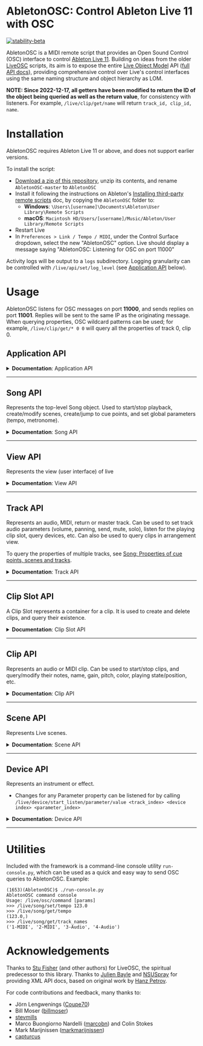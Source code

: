 # AbletonOSC: Control Ableton Live 11 with OSC

[![stability-beta](https://img.shields.io/badge/stability-beta-33bbff.svg)](https://github.com/mkenney/software-guides/blob/master/STABILITY-BADGES.md#beta)

AbletonOSC is a MIDI remote script that provides an Open Sound Control (OSC) interface to
control [Ableton Live 11](https://www.ableton.com/en/live/). Building on ideas from the
older [LiveOSC](https://github.com/hanshuebner/LiveOSC) scripts, its aim is to expose the
entire [Live Object Model](https://docs.cycling74.com/max8/vignettes/live_object_model) API
([full API docs](https://structure-void.com/PythonLiveAPI_documentation/Live11.0.xml)), providing comprehensive control
over Live's control interfaces using the same naming structure and object hierarchy as LOM.

**NOTE: Since 2022-12-17, all getters have been modified to return the ID of the object being queried as well as the return value**, for consistency with listeners. For example, `/live/clip/get/name` will return `track_id, clip_id, name`.

# Installation

AbletonOSC requires Ableton Live 11 or above, and does not support earlier versions.

To install the script:

- [Download a zip of this repository](https://github.com/ideoforms/AbletonOSC/archive/refs/heads/master.zip), unzip its contents, and rename `AbletonOSC-master` to `AbletonOSC`
- Install it following the instructions on
  Ableton's [Installing third-party remote scripts](https://help.ableton.com/hc/en-us/articles/209072009-Installing-third-party-remote-scripts)
  doc, by copying the `AbletonOSC` folder to:
    - **Windows**: `\Users\[username]\Documents\Ableton\User Library\Remote Scripts`
    - **macOS**: `Macintosh HD/Users/[username]/Music/Ableton/User Library/Remote Scripts`
- Restart Live
- In `Preferences > Link / Tempo / MIDI`, under the Control Surface dropdown, select the new "AbletonOSC" option. Live should display a message
  saying "AbletonOSC: Listening for OSC on port 11000"

Activity logs will be output to a `logs` subdirectory. Logging granularity can be controlled with `/live/api/set/log_level` (see [Application API](#application-api) below). 

# Usage

AbletonOSC listens for OSC messages on port **11000**, and sends replies on port **11001**. Replies will be sent to the
same IP as the originating message. When querying properties, OSC wildcard patterns can be used; for example, `/live/clip/get/* 0 0` will query all the properties of track 0, clip 0.

## Application API

<details>
<summary><b>Documentation</b>: Application API</summary>

| Address                       | Query params | Response params              | Description                                                                              |
|:------------------------------|:-------------|:-----------------------------|:-----------------------------------------------------------------------------------------|
| /live/test                    |              | 'ok'                         | Display a confirmation message in Live, and sends an OSC reply to /live/test             |
| /live/application/get/version |              | major_version, minor_version | Query Live's version                                                                     |
| /live/api/reload              |              |                              | Initiates a live reload of the AbletonOSC server code. Used in development only.         |
| /live/api/get/log_level       |              | log_level                    | Returns the current log level. Default is `info`.                                        |
| /live/api/set/log_level       | log_level    |                              | Set the log level, which can be one of: `debug`, `info`, `warning`, `error`, `critical`. |

### Application status messages

These messages are sent to the client automatically when the application state changes.

| Address       | Response params | Description                                                                                        |
|:--------------|:----------------|:---------------------------------------------------------------------------------------------------|
| /live/startup |                 | Sent to the client application when AbletonOSC is started                                          |
| /live/error   | error_msg       | Sent to the client application when an error occurs. For more diagnostics, see logs/abletonosc.log |

</details>

---

## Song API

Represents the top-level Song object. Used to start/stop playback, create/modify scenes, create/jump to cue points, and set global parameters (tempo, metronome).

<details>
<summary><b>Documentation</b>: Song API</summary>

### Song methods

| Address                           | Query params | Response params | Description                                                                              |
|:----------------------------------|:-------------|:----------------|:-----------------------------------------------------------------------------------------|
| /live/song/capture_midi           |              |                 | Capture midi                                                                             |
| /live/song/continue_playing       |              |                 | Resume session playback                                                                  |
| /live/song/create_audio_track     | index        |                 | Create a new audio track at the specified index (-1 = end of list)                       |
| /live/song/create_midi_track      | index        |                 | Create a new MIDI track at the specified index (-1 = end of list)                        |
| /live/song/create_return_track    |              |                 | Create a new return track                                                                |
| /live/song/create_scene           | index        |                 | Create a new scene at the specified index (-1 = end of list)                             |
| /live/song/cue_point/jump         | cue_point    |                 | Jump to a specific cue point, by name or numeric index (based on the list of cue points) |
| /live/song/delete_scene           | scene_index  |                 | Delete a scene                                                                           |
| /live/song/delete_return_track    | track_index  |                 | Delete a return track                                                                    |
| /live/song/delete_track           | track_index  |                 | Delete a track                                                                           |
| /live/song/duplicate_scene        | scene_index  |                 | Duplicate a scene                                                                        |
| /live/song/duplicate_track        | track_index  |                 | Duplicate a track                                                                        |
| /live/song/jump_by                | time         |                 | Jump song position by the specified time, in beats                                       |
| /live/song/jump_to_next_cue       |              |                 | Jump to the next cue marker                                                              |
| /live/song/jump_to_prev_cue       |              |                 | Jump to the previous cue marker                                                          |
| /live/song/redo                   |              |                 | Redo the last undone operation                                                           |
| /live/song/start_playing          |              |                 | Start session playback                                                                   |
| /live/song/stop_playing           |              |                 | Stop session playback                                                                    |
| /live/song/stop_all_clips         |              |                 | Stop all clips from playing                                                              |
| /live/song/tap_tempo              |              |                 | Mimics a tap of the "Tap Tempo" button                                                   |
| /live/song/trigger_session_record |              |                 | Triggers record in session mode                                                          |
| /live/song/undo                   |              |                 | Undo the last operation                                                                  |

### Song properties

 - Changes to any Track property can be listened for by calling `/live/song/start_listen/<property>`
 - Responses will be sent to `/live/song/get/<property>`, with parameters `<property_value>`
 - For further information on these properties and their parameters, see documentation
for [Live Object Model - Song](https://docs.cycling74.com/max8/vignettes/live_object_model#Song).
 
#### Getters

| Address                                    | Query params | Response params             | Description                                       |
|:-------------------------------------------|:-------------|:----------------------------|:--------------------------------------------------|
| /live/song/get/arrangement_overdub         |              | arrangement_overdub         | Query whether arrangement overdub is on           |
| /live/song/get/back_to_arranger            |              | back_to_arranger            | Query whether "back to arranger" is lit           |
| /live/song/get/can_redo                    |              | can_redo                    | Query whether redo is available                   |
| /live/song/get/can_undo                    |              | can_undo                    | Query whether undo is available                   |
| /live/song/get/clip_trigger_quantization   |              | clip_trigger_quantization   | Query the current clip trigger quantization level |
| /live/song/get/current_song_time           |              | current_song_time           | Query the current song time, in beats             |
| /live/song/get/groove_amount               |              | groove_amount               | Query the current groove amount                   |
| /live/song/get/is_playing                  |              | is_playing                  | Query whether the song is currently playing       |
| /live/song/get/loop                        |              | loop                        | Query whether the song is currently looping       |
| /live/song/get/loop_length                 |              | loop_length                 | Query the current loop length                     |
| /live/song/get/loop_start                  |              | loop_start                  | Query the current loop start point                |
| /live/song/get/metronome                   |              | metronome_on                | Query metronome on/off                            |
| /live/song/get/midi_recording_quantization |              | midi_recording_quantization | Query the current MIDI recording quantization     |
| /live/song/get/nudge_down                  |              | nudge_down                  | Query nudge down                                  |
| /live/song/get/nudge_up                    |              | nudge_up                    | Query nudge up                                    |
| /live/song/get/punch_in                    |              | punch_in                    | Query punch in                                    |
| /live/song/get/punch_out                   |              | punch_out                   | Query punch out                                   |
| /live/song/get/record_mode                 |              | record_mode                 | Query the current record mode                     |
| /live/song/get/session_record              |              | session_record              | Query whether session record is enabled           |
| /live/song/get/session_record_status       |              | session_record_status       | Query the current session record status           |
| /live/song/get/signature_denominator       |              | denominator                 | Query the current time signature's denominator    |
| /live/song/get/signature_numerator         |              | numerator                   | Query the current time signature's numerator      |
| /live/song/get/song_length                 |              | song_length                 | Query the song arrangement length, in beats       |
| /live/song/get/tempo                       |              | tempo_bpm                   | Query the current song tempo                      |

#### Setters

| Address                                    | Query params                | Response params | Description                                             |
|:-------------------------------------------|:----------------------------|:----------------|:--------------------------------------------------------|
| /live/song/set/arrangement_overdub         | arrangement_overdub         |                 | Set arrangement overdub (1=on, 0=off)                   |
| /live/song/set/back_to_arranger            | back_to_arranger            |                 | Set whether "back to arranger" is lit (1=on, 0=off)     |
| /live/song/set/clip_trigger_quantization   | clip_trigger_quantization   |                 | Set the current clip trigger quantization level         |
| /live/song/set/current_song_time           | current_song_time           |                 | Set the current song time, in beats                     |
| /live/song/set/groove_amount               | groove_amount               |                 | Set the current groove amount                           |
| /live/song/set/loop                        | loop                        |                 | Set whether the song is currently looping (1=on, 0=off) |
| /live/song/set/loop_length                 | loop_length                 |                 | Set the current loop length                             |
| /live/song/set/loop_start                  | loop_start                  |                 | Set the current loop start point                        |
| /live/song/set/metronome                   | metronome_on                |                 | Set metronome (1=on, 0=off)                             |
| /live/song/set/midi_recording_quantization | midi_recording_quantization |                 | Set the current MIDI recording quantization             |
| /live/song/set/nudge_down                  | nudge_down                  |                 | Set nudge down                                          |
| /live/song/set/nudge_up                    | nudge_up                    |                 | Set nudge up                                            |
| /live/song/set/punch_in                    | punch_in                    |                 | Set punch in                                            |
| /live/song/set/punch_out                   | punch_out                   |                 | Set punch out                                           |
| /live/song/set/record_mode                 | record_mode                 |                 | Set the current record mode                             |
| /live/song/set/session_record              | session_record              |                 | Set whether session record is enabled (1=on, 0=off)     |
| /live/song/set/signature_denominator       | signature_denominator       |                 | Set the time signature's denominator                    |
| /live/song/set/signature_numerator         | signature_numerator         |                 | Set the time signature's numerator                      |
| /live/song/set/record_mode                 | record_mode                 |                 | Set the current record mode                             |
| /live/song/set/tempo                       | tempo_bpm                   |                 | Set the current song tempo                              |

### Song: Properties of cue points, scenes and tracks

| Address                    | Query params | Response params        | Description                                                                 |
|:---------------------------|:-------------|:-----------------------|:----------------------------------------------------------------------------|
| /live/song/get/cue_points  |              | name, time, ...        | Query a list of the song's cue points                                       |
| /live/song/get/num_scenes  |              | num_scenes             | Query the number of scenes                                                  |
| /live/song/get/num_tracks  |              | num_tracks             | Query the number of tracks                                                  |
| /live/song/get/track_names |              | [index_min, index_max] | Query track names (optionally, over a given range)                          |
| /live/song/get/track_data  |              | [various]              | Query bulk properties of multiple tracks/clips. See below for further info. |


#### Querying track/clip data in bulk with /live/song/get/track_data

It is often useful to be able to query data en masse about lots of different tracks and clips -- for example, when a set is first opened, to synchronise the state of your client with the Ableton set. This can be achieved with the `/live/song/get/track_data` API, which can query user-specified properties of multiple tracks and clips.

Properties must be of the format `track.property_name`, `clip.property_name` or `clip_slot.property_name`.

For example:
```
/live/song/get/track_data 0 12 track.name clip.name clip.length
```

Queries tracks 0..11, and returns a long list of values comprising:

```
[track_0_name, clip_0_0_name,   clip_0_1_name,   ... clip_0_7_name,
               clip_1_0_length, clip_0_1_length, ... clip_0_7_length,
 track_1_name, clip_1_0_name,   clip_1_1_name,   ... clip_1_7_name, ...]
```

### Beat events

To request a status message to be sent to the client on each beat, call `/live/song/start_listen/beat`. Every beat, a reply will be sent to `/live/song/get/beat`, with an int parameter containing the current beat number. To stop listening for beat events, call `/live/song/stop_listen/beat`.

</details>

---

## View API

Represents the view (user interface) of live

<details>
<summary><b>Documentation</b>: View API</summary>

| Address                                | Query params             | Response params          | Description                                             |
|:---------------------------------------|:-------------------------|:-------------------------|:--------------------------------------------------------|
| /live/view/get/selected_scene          |                          | scene_index              | Returns the selected scene index (first scene = 0)      |
| /live/view/get/selected_track          |                          | track_index              | Returns the selected index track (first track = 0)      |
| /live/view/get/selected_clip           |                          | track_index, scene_index | Returns the track and scene index of the selected clip  |
| /live/view/get/selected_device         |                          | track_index, device_index| Get the selected device (first device = 0)              |
| /live/view/set/selected_scene          | scene_index              |                          | Set the selected scene (first scene = 0)                |
| /live/view/set/selected_track          | track_index              |                          | Set the selected track (first track = 0)                |
| /live/view/set/selected_clip           | track_index, scene_index |                          | Set the selected clip                                   |
| /live/view/set/selected_device         | track_index, device_index|                          | Set the selected device (first device = 0)              |
| /live/view/start_listen/selected_scene |                          | selected_scene           | Start listening to the selected scene (first scene = 0) |
| /live/view/start_listen/selected_track |                          | selected_track           | Start listening to selected track (first track = 0)     |
| /live/view/stop_listen/selected_scene  |                          |                          | Stop listening to the selected scene (first scene = 0)  |
| /live/view/stop_listen/selected_track  |                          |                          | Stop listening to selected track (first track = 0)      |
</details>

---

## Track API

Represents an audio, MIDI, return or master track. Can be used to set track audio parameters (volume, panning, send, mute, solo), listen for the playing clip slot, query devices, etc. Can also be used to query clips in arrangement view.

To query the properties of multiple tracks, see [Song: Properties of cue points, scenes and tracks](https://github.com/ideoforms/AbletonOSC#song-properties-of-cue-points-scenes-and-tracks).

<details>
<summary><b>Documentation</b>: Track API</summary>

### Track methods

| Address                    | Query params | Response params | Description             |
|:---------------------------|:-------------|:----------------|:------------------------|
| /live/track/stop_all_clips | track_id     |                 | Stop all clips on track |

### Track properties

 - Changes for any Track property can be listened for by calling `/live/track/start_listen/<property> <track_index>`
 - Responses will be sent to `/live/track/get/<property>`, with parameters `<track_index> <property_value>`

#### Getters

| Address                                           | Query params      | Response params            | Description                                       |
|:--------------------------------------------------|:------------------|:---------------------------|:--------------------------------------------------|
| /live/track/get/arm                               | track_id          | track_id, armed            | Query whether track is armed                      |
| /live/track/get/available_input_routing_channels  | track_id          | track_id, channel, ...     | List input channels (e.g. "1", "2", "1/2", ...)   |
| /live/track/get/available_input_routing_types     | track_id          | track_id, type, ...        | List input routes (e.g. "Ext. In", ...)           |
| /live/track/get/available_output_routing_channels | track_id          | track_id, channel, ...     | List output channels (e.g. "1", "2", "1/2", ...)  |
| /live/track/get/available_output_routing_types    | track_id          | track_id, type, ...        | List output routes (e.g. "Ext. Out", ...)         |
| /live/track/get/can_be_armed                      | track_id          | track_id, can_be_armed     | Query whether track can be armed                  |
| /live/track/get/color                             | track_id          | track_id, color            | Query track color                                 |
| /live/track/get/color_index                       | track_id          | track_id, color_index      | Query track color index                           |
| /live/track/get/current_monitoring_state          | track_id          | track_id, state            | Query current monitoring state (1=on, 0=off)      |
| /live/track/get/fired_slot_index                  | track_id          | track_id, index            | Query currently-fired slot                        |
| /live/track/get/fold_state                        | track_id          | track_id, fold_state       | Query folded state (for groups)                   |
| /live/track/get/has_audio_input                   | track_id          | track_id, has_audio_input  | Query has_audio_input                             |
| /live/track/get/has_audio_output                  | track_id          | track_id, has_audio_output | Query has_audio_output                            |
| /live/track/get/has_midi_input                    | track_id          | track_id, has_midi_input   | Query has_midi_input                              |
| /live/track/get/has_midi_output                   | track_id          | track_id, has_midi_output  | Query has_midi_output                             |
| /live/track/get/input_routing_channel             | track_id          | track_id, channel          | Query current input routing channel               |
| /live/track/get/input_routing_type                | track_id          | track_id, type             | Query current input routing type                  |
| /live/track/get/output_routing_channel            | track_id          | track_id, channel          | Query current output routing channel              |
| /live/track/get/output_meter_left                 | track_id          | track_id, level            | Query current output level, left channel          |
| /live/track/get/output_meter_level                | track_id          | track_id, level            | Query current output level, both channels         |
| /live/track/get/output_meter_right                | track_id          | track_id, level            | Query current output level, right channel         |
| /live/track/get/output_routing_type               | track_id          | track_id, type             | Query current output routing type                 |
| /live/track/get/is_foldable                       | track_id          | track_id, is_foldable      | Query whether track is foldable, i.e. is a group  |
| /live/track/get/is_grouped                        | track_id          | track_id, is_grouped       | Query whether track is in a group                 |
| /live/track/get/is_visible                        | track_id          | track_id, is_visible       | Query whether track is visible (1=on, 0=off)      |
| /live/track/get/mute                              | track_id          | track_id, mute             | Query track mute (1=on, 0=off)                    |
| /live/track/get/name                              | track_id          | track_id, name             | Query track name                                  |
| /live/track/get/panning                           | track_id          | track_id, panning          | Query track panning                               |
| /live/track/get/playing_slot_index                | track_id          | track_id, index            | Query currently-playing slot                      |
| /live/track/get/send                              | track_id, send_id | track_id, send_id, value   | Query track send                                  |
| /live/track/get/solo                              | track_id          | track_id, solo             | Query track solo on/off                           |
| /live/track/get/volume                            | track_id          | track_id, volume           | Query track volume                                |

#### Setters

| Address                                  | Query params             | Response params | Description                       |
|:-----------------------------------------|:-------------------------|:----------------|:----------------------------------|
| /live/track/set/arm                      | track_id, armed          |                 | Set track arm state (1=on, 0=off) |
| /live/track/set/color                    | track_id, color          |                 | Set track color                   |
| /live/track/set/color_index              | track_id, color_index    |                 | Set track color index             |
| /live/track/set/current_monitoring_state | track_id, state          |                 | Set monitoring on/off             |
| /live/track/set/fold_state               | track_id, fold_state     |                 | Set group folded (1=on, 0=off)    |
| /live/track/set/input_routing_channel    | track_id, channel        |                 | Set input routing channel         |
| /live/track/set/input_routing_type       | track_id, type           |                 | Set input routing type            |
| /live/track/set/mute                     | track_id, mute           |                 | Set track mute (1=on, 0=off)      |
| /live/track/set/name                     | track_id, name           |                 | Set track name                    |
| /live/track/set/output_routing_channel   | track_id, channel        |                 | Set output routing channel        |
| /live/track/set/output_routing_type      | track_id, type           |                 | Set output routing type           |
| /live/track/set/panning                  | track_id, panning        |                 | Set track panning                 |
| /live/track/set/send                     | track_id, send_id, value |                 | Set track send                    |
| /live/track/set/solo                     | track_id, solo           |                 | Set track solo (1=on, 0=off)      |
| /live/track/set/volume                   | track_id, volume         |                 | Set track volume                  |

### Track: Properties of multiple clips

| Address                                      | Query params | Response params             | Description                                      |
|:---------------------------------------------|:-------------|:----------------------------|:-------------------------------------------------|
| /live/track/get/clips/name                   | track_id     | track_id, [name, ....]      | Query all clip names on track                    |
| /live/track/get/clips/length                 | track_id     | track_id, [length, ...]     | Query all clip lengths on track                  |
| /live/track/get/clips/color                  | track_id     | track_id, [color, ...]      | Query all clip colors on track                   |
| /live/track/get/arrangement_clips/name       | track_id     | track_id, [name, ....]      | Query all arrangement view clip names on track   |
| /live/track/get/arrangement_clips/length     | track_id     | track_id, [length, ...]     | Query all arrangement view clip lengths on track |
| /live/track/get/arrangement_clips/start_time | track_id     | track_id, [start_time, ...] | Query all arrangement view clip times on track   |

### Track: Properties of devices
| Address                            | Query params | Response params        | Description                              |
|:-----------------------------------|:-------------|:-----------------------|:-----------------------------------------|
| /live/track/get/num_devices        | track_id     | track_id, num_devices  | Query the number of devices on the track |
| /live/track/get/devices/name       | track_id     | track_id, [name, ...]  | Query all device names on track          |
| /live/track/get/devices/type       | track_id     | track_id, [type, ...]  | Query all devices types on track         |
| /live/track/get/devices/class_name | track_id     | track_id, [class, ...] | Query all device class names on track    |

See [Device API](#device-api) for details on Device type/class_names.
 
</details>

---

## Clip Slot API

A Clip Slot represents a container for a clip. It is used to create and delete clips, and query their existence.

<details>
<summary><b>Documentation</b>: Clip Slot API</summary>

| Address                             | Query params                                                   | Response params                          | Description                                     |
|:------------------------------------|:---------------------------------------------------------------|:-----------------------------------------|:------------------------------------------------|
| /live/clip_slot/create_clip         | track_index, clip_index, length                                |                                          | Create a clip in the slot                       |
| /live/clip_slot/delete_clip         | track_index, clip_index                                        |                                          | Delete the clip in the slot                     |
| /live/clip_slot/get/has_clip        | track_index, clip_index                                        | track_index, clip_index, has_clip        | Query whether the slot has a clip               |
| /live/clip_slot/get/has_stop_button | track_index, clip_index                                        | track_index, clip_index, has_stop_button | Query whether the slot has a stop button        |
| /live/clip_slot/set/has_stop_button | track_index, clip_index, has_stop_button                       |                                          | Add or remove stop button (1=on, 0=off)         |
| /live/clip_slot/duplicate_clip_to   | track_index, clip_index, target_track_index, target_clip_index |                                          | Duplicate the clip to an empty target clip slot |

</details>

---

## Clip API

Represents an audio or MIDI clip. Can be used to start/stop clips, and query/modify their notes, name, gain, pitch, color, playing state/position, etc.

<details>
<summary><b>Documentation</b>: Clip API</summary>

| Address                                  | Query params                                                        | Response params                                                                        | Description                                                                                                                                              |
|:-----------------------------------------|:--------------------------------------------------------------------|:---------------------------------------------------------------------------------------|:---------------------------------------------------------------------------------------------------------------------------------------------------------|
| /live/clip/fire                          | track_id, clip_id                                                   |                                                                                        | Start clip playback                                                                                                                                      |
| /live/clip/stop                          | track_id, clip_id                                                   |                                                                                        | Stop clip playback                                                                                                                                       |
| /live/clip/duplicate_loop                | track_id, clip_id                                                   |                                                                                        | Duplicates clip loop                                                                                                                                     |
| /live/clip/get/notes                     | track_id, clip_id, [start_pitch, pitch_span, start_time, time_span] | track_id, clip_id, pitch, start_time, duration, velocity, mute, [pitch, start_time...] | Query the notes in a given clip, optionally including a start time/pitch and time/pitch span.                                                            |
| /live/clip/add/notes                     | track_id, clip_id, pitch, start_time, duration, velocity, mute, ... |                                                                                        | Add new MIDI notes to a clip. pitch is MIDI note index, start_time and duration are beats in floats, velocity is MIDI velocity index, mute is true/false |
| /live/clip/remove/notes                  | [start_pitch, pitch_span, start_time, time_span]                    |                                                                                        | Remove notes from a clip in a range of pitches and times. If no ranges specified, all notes are removed. Note that ordering has changed as of 2023-11.   |
| /live/clip/get/color                     | track_id, clip_id                                                   | track_id, clip_id, color                                                               | Get clip color                                                                                                                                           |
| /live/clip/set/color                     | track_id, clip_id, color                                            |                                                                                        | Set clip color                                                                                                                                           |
| /live/clip/get/name                      | track_id, clip_id                                                   | track_id, clip_id, name                                                                | Get clip name                                                                                                                                            |
| /live/clip/set/name                      | track_id, clip_id, name                                             |                                                                                        | Set clip name                                                                                                                                            |
| /live/clip/get/gain                      | track_id, clip_id                                                   | track_id, clip_id, gain                                                                | Get clip gain                                                                                                                                            |
| /live/clip/set/gain                      | track_id, clip_id, gain                                             |                                                                                        | Set clip gain                                                                                                                                            |
| /live/clip/get/length                    | track_id, clip_id                                                   | track_id, clip_id, length                                                              | Get clip length                                                                                                                                          |
| /live/clip/get/pitch_coarse              | track_id, clip_id                                                   | track_id, clip_id, semitones                                                           | Get clip coarse re-pitch                                                                                                                                 |
| /live/clip/set/pitch_coarse              | track_id, clip_id, semitones                                        |                                                                                        | Set clip coarse re-pitch                                                                                                                                 |
| /live/clip/get/pitch_fine                | track_id, clip_id                                                   | track_id, clip_id, cents                                                               | Get clip fine re-pitch                                                                                                                                   |
| /live/clip/set/pitch_fine                | track_id, clip_id, cents                                            |                                                                                        | Set clip fine re-pitch                                                                                                                                   |
| /live/clip/get/file_path                 | track_id, clip_id                                                   | track_id, clip_id, file_path                                                           | Get clip file path                                                                                                                                       |
| /live/clip/get/is_audio_clip             | track_id, clip_id                                                   | track_id, clip_id, is_audio_clip                                                       | Query whether clip is audio                                                                                                                              |
| /live/clip/get/is_midi_clip              | track_id, clip_id                                                   | track_id, clip_id, is_midi_clip                                                        | Query whether clip is MIDI                                                                                                                               |
| /live/clip/get/is_playing                | track_id, clip_id                                                   | track_id, clip_id, is_playing                                                          | Query whether clip is playing                                                                                                                            |
| /live/clip/get/is_recording              | track_id, clip_id                                                   | track_id, clip_id, is_recording                                                        | Query whether clip is recording                                                                                                                          |
| /live/clip/get/playing_position          | track_id, clip_id                                                   | track_id, clip_id, playing_position                                                    | Get clip's playing position                                                                                                                              |
| /live/clip/start_listen/playing_position | track_id, clip_id                                                   |                                                                                        | Start listening for clip's playing position. Replies are sent to /live/clip/get/playing_position, with args: track_id, clip_id, playing_position         |
| /live/clip/stop_listen/playing_position  | track_id, clip_id                                                   |                                                                                        | Stop listening for clip's playing position.                                                                                                              |
| /live/clip/get/loop_start                | track_id, clip_id                                                   | track_id, clip_id, loop_start                                                          | Get clip's loop start                                                                                                                                    |
| /live/clip/set/loop_start                | track_id, clip_id, loop_start                                       |                                                                                        | Set clip's loop start                                                                                                                                    |
| /live/clip/get/loop_end                  | track_id, clip_id                                                   | track_id, clip_id, loop_end                                                            | Get clip's loop end                                                                                                                                      |
| /live/clip/set/loop_end                  | track_id, clip_id, loop_end                                         |                                                                                        | Set clip's loop end                                                                                                                                      |
| /live/clip/get/warping                   | track_id, clip_id                                                   | track_id, clip_id, warping                                                             | Get clip's warp mode                                                                                                                                     |
| /live/clip/set/warping                   | track_id, clip_id, warping                                          |                                                                                        | Set clip's warp mode                                                                                                                                     |
| /live/clip/get/start_marker              | track_id, clip_id                                                   | track_id, clip_id, start_marker                                                        | Get clip's start marker                                                                                                                                  |
| /live/clip/set/start_marker              | track_id, clip_id, start_marker                                     |                                                                                        | Set clip's start marker, expressed in floating-point beats                                                                                               |
| /live/clip/get/end_marker                | track_id, clip_id                                                   | track_id, clip_id, end_marker                                                          | Get clip's end marker                                                                                                                                    |
| /live/clip/set/end_marker                | track_id, clip_id, end_marker                                       |                                                                                        | Set clip's end marker, expressed in floating-point beats                                                                                                 |

</details>

---

## Scene API

Represents Live scenes.

<details>
<summary><b>Documentation</b>: Scene API</summary>

### Scene methods

| Address                         | Query params | Response params | Description             |
|:--------------------------------|:-------------|:----------------|:------------------------|
| /live/scene/fire                | scene_id     |                 | Trigger the given scene |
| /live/scene/fire_as_selected    | scene_id     |                 | Trigger the scene and select the next scene |


### Scene properties

 - Changes for any Scene property can be listened for by calling `/live/scene/start_listen/<property> <scene_index>`
 - Responses will be sent to `/live/scene/get/<property>`, with parameters `<scene_index> <property_value>`

#### Getters

| Address                      | Query params      | Response params            | Description                                       |
|:-----------------------------|:------------------|:---------------------------|:--------------------------------------------------|
| /live/scene/get/color        | scene_id          | scene_id, color            | Query scene color                      |
| /live/scene/get/color_index  | scene_id          | scene_id, color_index      | Query scene color index                |
| /live/scene/get/is_empty        | scene_id          | scene_id, is_empty            | Query whether scene is empty                      |
| /live/scene/get/is_triggered        | scene_id          | scene_id, is_triggered            | Query whether scene is in triggered state  |
| /live/scene/get/name         | scene_id          | scene_id, name             | Query scene name                      |
| /live/scene/get/tempo        | scene_id          | scene_id, tempo            | Query scene tempo |
| /live/scene/get/tempo_enabled       | scene_id          | scene_id, tempo_enabled            | Query whether scene tempo is enabled |
| /live/scene/get/time_signature_numerator        | scene_id          | scene_id, numerator            | Query scene time signature numerator  |
| /live/scene/get/time_signature_denominator        | scene_id          | scene_id, denominator            | Query scene time signature denominator |
| /live/scene/get/time_signature_enabled        | scene_id          | scene_id, enabled            | Query whether scene time signature is enabled |

#### Setters

| Address                                        | Query params             | Response params | Description                                  |
|:-----------------------------------------------|:-------------------------|:----------------|:---------------------------------------------|
| /live/scene/set/name                           | scene_id, name           |                 | Set scene name                               |
| /live/scene/set/color                          | scene_id, color          |                 | Set scene color                              |
| /live/scene/set/color_index                    | scene_id, color_index    |                 | Set scene color_index                        |
| /live/scene/set/tempo                          | scene_id, tempo          |                 | Set scene tempo                              |
| /live/scene/set/tempo_enabled                  | scene_id, tempo_enabled  |                 | Set whether scene tempo is enabled           |
| /live/scene/set/time_signature_numerator       | scene_id, numerator      |                 | Set scene time signature numerator           |
| /live/scene/set/time_signature_denominator     | scene_id, denominator    |                 | Set scene time signature denominator         |
| /live/scene/set/time_signature_enabled         | scene_id, enabled        |                 | Set whether scene time signature is enabled  |


</details>

---

## Device API

Represents an instrument or effect.

 - Changes for any Parameter property can be listened for by calling `/live/device/start_listen/parameter/value <track_index> <device index> <parameter_index>`

<details>
<summary><b>Documentation</b>: Device API</summary>

| Address                                  | Query params                             | Response params                          | Description                                                                             |
|:-----------------------------------------|:-----------------------------------------|:-----------------------------------------|:----------------------------------------------------------------------------------------|
| /live/device/get/name                    | track_id, device_id                      | track_id, device_id, name                | Get device name                                                                         |
| /live/device/get/class_name              | track_id, device_id                      | track_id, device_id, class_name          | Get device class_name                                                                   |
| /live/device/get/type                    | track_id, device_id                      | track_id, device_id, type                | Get device type                                                                         |
| /live/device/get/num_parameters          | track_id, device_id                      | track_id, device_id, num_parameters      | Get the number of parameters exposed by the device                                      |
| /live/device/get/parameters/name         | track_id, device_id                      | track_id, device_id, [name, ...]         | Get the list of parameter names exposed by the device                                   |
| /live/device/get/parameters/value        | track_id, device_id                      | track_id, device_id, [value, ...]        | Get the device parameter values                                                         |
| /live/device/get/parameters/min          | track_id, device_id                      | track_id, device_id, [value, ...]        | Get the device parameter minimum values                                                 |
| /live/device/get/parameters/max          | track_id, device_id                      | track_id, device_id, [value, ...]        | Get the device parameter maximum values                                                 |
| /live/device/get/parameters/is_quantized | track_id, device_id                      | track_id, device_id, [value, ...]        | Get the list of is_quantized settings (i.e., whether the parameter must be an int/bool) |
| /live/device/set/parameters/value        | track_id, device_id, value, value ...    |                                          | Set the device parameter values                                                         |
| /live/device/get/parameter/value         | track_id, device_id, parameter_id        | track_id, device_id, parameter_id, value | Get a device parameter value                                                            |
| /live/device/get/parameter/value_string  | track_id, device_id, parameter_id        | track_id, device_id, parameter_id, value | Get the device parameter value as a readable string ex: 2500 Hz                         |
| /live/device/set/parameter/value         | track_id, device_id, parameter_id, value |                                          | Set a device parameter value                                                            |

For devices:

- `name` is the human-readable name
- `type` is 1 = audio_effect, 2 = instrument, 4 = midi_effect
- `class_name` is the Live instrument/effect name, e.g. Operator, Reverb. For external plugins and racks, can be
  AuPluginDevice, PluginDevice, InstrumentGroupDevice...

</details>

 ---

# Utilities

Included with the framework is a command-line console utility `run-console.py`, which can be used as a quick and easy way to send OSC queries to AbletonOSC. Example:

```
(1653)(AbletonOSC)$ ./run-console.py
AbletonOSC command console
Usage: /live/osc/command [params]
>>> /live/song/set/tempo 123.0
>>> /live/song/get/tempo
(123.0,)
>>> /live/song/get/track_names
('1-MIDI', '2-MIDI', '3-Audio', '4-Audio')
```

# Acknowledgements

Thanks to [Stu Fisher](https://github.com/stufisher/) (and other authors) for LiveOSC, the spiritual predecessor to this
library. Thanks to [Julien Bayle](https://structure-void.com/ableton-live-midi-remote-scripts/#liveAPI)
and [NSUSpray](https://nsuspray.github.io/Live_API_Doc/) for providing XML API docs, based on original work
by [Hanz Petrov](http://remotescripts.blogspot.com/p/support-files.html).

For code contributions and feedback, many thanks to:
- Jörn Lengwenings ([Coupe70](https://github.com/Coupe70))
- Bill Moser ([billmoser](https://github.com/billmoser))
- [stevmills](https://github.com/stevmills)
- Marco Buongiorno Nardelli ([marcobn](https://github.com/marcobn)) and Colin Stokes
- Mark Marijnissen ([markmarijnissen](https://github.com/markmarijnissen))
- [capturcus](https://github.com/capturcus)

